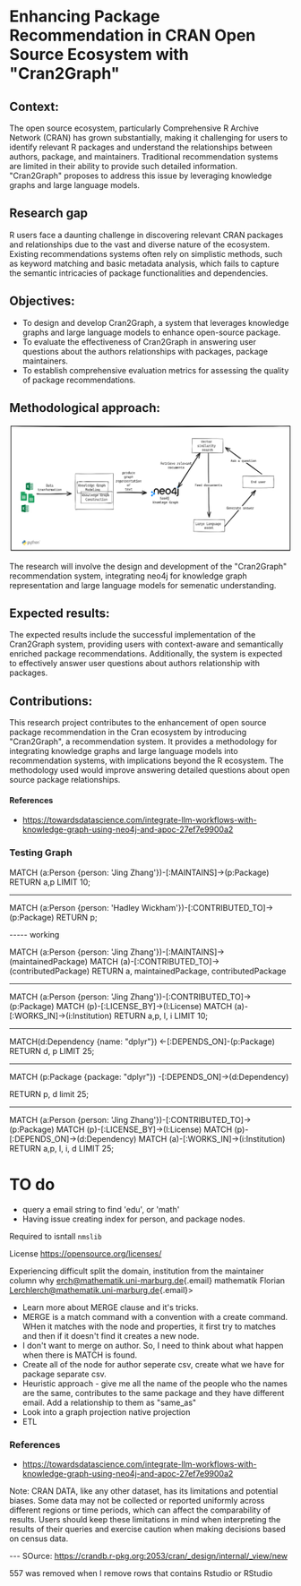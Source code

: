 # Enhancing Package Recommendation in CRAN Open Source Ecosystem with "Cran2Graph"

## Context:

The open source ecosystem, particularly Comprehensive R Archive Network (CRAN) has grown substantially, making it challenging for users to identify relevant R packages and understand the relationships between authors, package, and maintainers. Traditional recommendation systems are limited in their ability to provide such detailed information. "Cran2Graph" proposes to address this issue by leveraging knowledge graphs and large language models.

## Research gap

R users face a daunting challenge in discovering relevant CRAN packages and relationships due to the vast and diverse nature of the ecosystem. Existing recommendations systems often rely on simplistic methods, such as keyword matching and basic metadata analysis, which fails to capture the semantic intricacies of package functionalities and dependencies.

## Objectives:

- To design and develop Cran2Graph, a system that leverages knowledge graphs and large language models to enhance open-source package. 
- To evaluate the effectiveness of Cran2Graph in answering user questions about the authors relationships with packages, package maintainers. 
- To establish comprehensive evaluation metrics for assessing the quality of package recommendations.

## Methodological approach:

![Methodology](./img/methodology_cran.png)

The research will involve the design and development of the "Cran2Graph" recommendation system, integrating neo4j for knowledge graph representation and large language models for semenatic understanding.

## Expected results:

The expected results include the successful implementation of the Cran2Graph system, providing users with context-aware and semantically enriched package recommendations. Additionally, the system is expected to effectively answer user questions about authors relationship with packages.

## Contributions:

This research project contributes to the enhancement of open source package recommendation in the Cran ecosystem by introducing "Cran2Graph", a recommendation system. It provides a methodology for integrating knowledge graphs and large language models into recommendation systems, with implications beyond the R ecosystem. The methodology used would improve answering detailed questions about open source package relationships.

#### References
- https://towardsdatascience.com/integrate-llm-workflows-with-knowledge-graph-using-neo4j-and-apoc-27ef7e9900a2


### Testing Graph

MATCH (a:Person {person: 'Jing Zhang'})-[:MAINTAINS]->(p:Package)
RETURN a,p
LIMIT 10;

----

MATCH (a:Person {person: 'Hadley Wickham'})-[:CONTRIBUTED_TO]->(p:Package)
RETURN p;


----- working

MATCH (a:Person {person: 'Jing Zhang'})-[:MAINTAINS]->(maintainedPackage)
MATCH (a)-[:CONTRIBUTED_TO]->(contributedPackage)
RETURN a, maintainedPackage, contributedPackage


-----
MATCH (a:Person {person: 'Jing Zhang'})-[:CONTRIBUTED_TO]->(p:Package)
MATCH (p)-[:LICENSE_BY]->(l:License)
MATCH (a)-[:WORKS_IN]->(i:Institution)
RETURN a,p, l, i
LIMIT 10;

-----
MATCH(d:Dependency {name: "dplyr"}) <-[:DEPENDS_ON]-(p:Package)
RETURN d, p 
LIMIT 25;

-----
MATCH (p:Package {package: "dplyr"}) -[:DEPENDS_ON]->(d:Dependency)

RETURN p, d
limit 25;

---

MATCH (a:Person {person: 'Jing Zhang'})-[:CONTRIBUTED_TO]->(p:Package)
MATCH (p)-[:LICENSE_BY]->(l:License)
MATCH (p)-[:DEPENDS_ON]->(d:Dependency)
MATCH (a)-[:WORKS_IN]->(i:Institution)
RETURN a,p, l, i, d
LIMIT 25;



# TO do

- query a email string to find 'edu', or 'math'
- Having issue creating index for person, and package nodes.

Required to isntall `nmslib`

License <https://opensource.org/licenses/>

Experiencing difficult split the domain, institution from the maintainer column why [erch\@mathematik.uni-marburg.de](mailto:erch@mathematik.uni-marburg.de){.email} mathematik Florian [Lerchlerch\@mathematik.uni-marburg.de](mailto:Lerchlerch@mathematik.uni-marburg.de){.email}\>



- Learn more about MERGE clause and it's tricks.
- MERGE is a match command with  a convention with a create command. WHen it matches with the node and properties, it first try to matches and then if it doesn't find it creates a new node. 
- I don't want to merge on author. So, I need to think about what happen when there is MATCH is found. 
- Create all of the node for author seperate csv, create what we have for package separate csv. 
- Heuristic approach -  give me all the name of the people who the names are the same, contributes to the same package and they have different email. Add a relationship to them as "same_as" 
- Look into a graph projection native projection 
- ETL 


### References
- https://towardsdatascience.com/integrate-llm-workflows-with-knowledge-graph-using-neo4j-and-apoc-27ef7e9900a2


Note: CRAN DATA, like any other dataset, has its limitations and potential biases. Some data may not be collected or reported uniformly across different regions or time periods, which can affect the comparability of results. Users should keep these limitations in mind when interpreting the results of their queries and exercise caution when making decisions based on census data.


--- SOurce: https://crandb.r-pkg.org:2053/cran/_design/internal/_view/new 


557 was removed when I remove rows that contains Rstudio or RStudio
